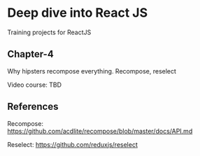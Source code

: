 # Deep dive into React JS

Training projects for ReactJS

## Chapter-4

Why hipsters recompose everything. Recompose, reselect

Video course: TBD

## References

Recompose: https://github.com/acdlite/recompose/blob/master/docs/API.md

Reselect: https://github.com/reduxjs/reselect
